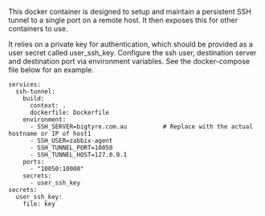 This docker container is designed to setup and maintain a persistent SSH tunnel to a single port on a remote host. It then exposes this for other containers to use.

It relies on a private key for authentication, which should be provided as a user secret called user_ssh_key. Configure the ssh user, destination server and destination port via environment variables. See the docker-compose file below for an example.

```
services:
  ssh-tunnel:
    build:
      context: .
      dockerfile: Dockerfile
    environment:
      - SSH_SERVER=bigtyre.com.au          # Replace with the actual hostname or IP of host1
      - SSH_USER=zabbix-agent
      - SSH_TUNNEL_PORT=10050
      - SSH_TUNNEL_HOST=127.0.0.1
    ports:
      - "10050:10000"
    secrets:
      - user_ssh_key
secrets:
  user_ssh_key:
    file: key
```